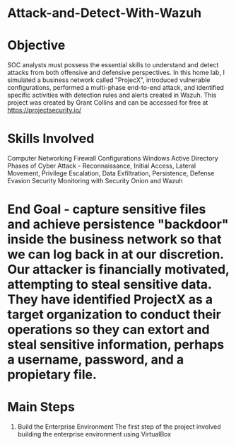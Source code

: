 # Attack-and-Detect-With-Wazuh
# Objective
SOC analysts must possess the essential skills to understand and detect attacks from both offensive and defensive perspectives. In this home lab, I simulated a business network called "ProjecX", introduced vulnerable configurations, performed a multi-phase end-to-end attack, and identified specific activities with detection rules and alerts created in Wazuh. 
This project was created by Grant Collins and can be accessed for free at https://projectsecurity.io/
# Skills Involved
  Computer Networking
  Firewall Configurations
  Windows Active Directory
  Phases of Cyber Attack - Reconnaissance, Initial Access, Lateral Movement, Privilege Escalation, Data Exfiltration, Persistence, Defense Evasion
  Security Monitoring with Security Onion and Wazuh
# End Goal - capture sensitive files and achieve persistence "backdoor" inside the business network so that we can log back in at our discretion. Our attacker is financially motivated, attempting to steal sensitive data. They have identified ProjectX as a target organization to conduct their operations so they can extort and steal sensitive information, perhaps a username, password, and a propietary file.
# Main Steps
1. Build the Enterprise Environment
The first step of the project involved building the enterprise environment using VirtualBox
